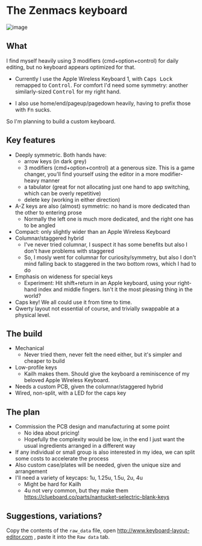 # The Zenmacs keyboard

![image](https://user-images.githubusercontent.com/1162994/50515388-b0490300-0aa4-11e9-8b15-7cd02dbf2983.png)

## What

I find myself heavily using 3 modifiers (cmd+option+control) for daily editing, but no keyboard appears optimized for that.

* Currently I use the Apple Wireless Keyboard 1, with <kbd>Caps Lock</kbd> remapped to <kbd>Control</kbd>. For comfort I'd need some symmetry: another similarly-sized <kbd>Control</kbd> for my right hand.

* I also use home/end/pageup/pagedown heavily, having to prefix those with <kbd>Fn</kbd> sucks.

So I'm planning to build a custom keyboard.

## Key features

* Deeply symmetric. Both hands have:
  * arrow keys (in dark grey)
  * 3 modifiers (cmd+option+control) at a generous size. This is a game changer, you'll find yourself using the editor in a more modifier-heavy manner
  * a tabulator (great for not allocating just one hand to app switching, which can be overly repetitive)
  * delete key (working in either direction)
* A-Z keys are also (almost) symmetric: no hand is more dedicated than the other to entering prose
  * Normally the left one is much more dedicated, and the right one has to be angled
* Compact: only slightly wider than an Apple Wireless Keyboard
* Columnar/staggered hybrid
  * I've never tried columnar, I suspect it has some benefits but also I don't have problems with staggered
  * So, I mosly went for columnar for curiosity/symmetry, but also I don't mind falling back to staggered in the two bottom rows, which I had to do
* Emphasis on wideness for special keys
  * Experiment: Hit shift+return in an Apple keyboard, using your right-hand index and middle fingers. Isn't it the most pleasing thing in the world?
* Caps key! We all could use it from time to time.
* Qwerty layout not essential of course, and trivially swappable at a physical level.

## The build

* Mechanical
  * Never tried them, never felt the need either, but it's simpler and cheaper to build
* Low-profile keys
  * Kailh makes them. Should give the keyboard a reminiscence of my beloved Apple Wireless Keyboard.
* Needs a custom PCB, given the columnar/staggered hybrid
* Wired, non-split, with a LED for the caps key

## The plan

* Commission the PCB design and manufacturing at some point
  * No idea about pricing!
  * Hopefully the complexity would be low, in the end I just want the usual ingredients arranged in a different way
* If any individual or small group is also interested in my idea, we can split some costs to accelerate the process
* Also custom case/plates will be needed, given the unique size and arrangement
* I'll need a variety of keycaps: 1u, 1.25u, 1.5u, 2u, 4u
  * Might be hard for Kailh
  * 4u not very common, but they make them https://clueboard.co/parts/nantucket-selectric-blank-keys

## Suggestions, variations?

Copy the contents of the `raw_data` file, open http://www.keyboard-layout-editor.com , paste it into the `Raw data` tab.
